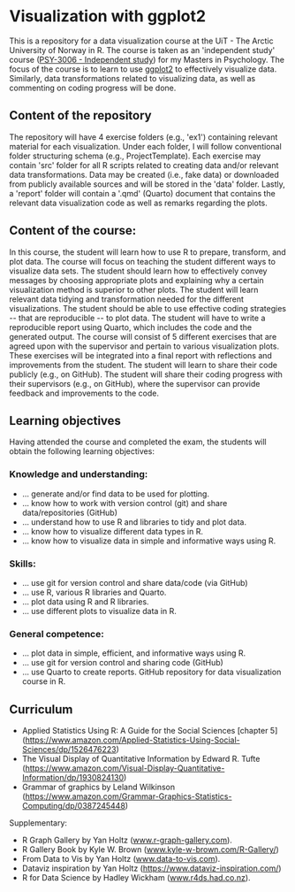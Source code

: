 # Visualization with ggplot2

This is a repository for a data visualization course at the UiT - The Arctic University of Norway in R. The course is taken as an 'independent study' course ([PSY-3006 - Independent study](https://en.uit.no/education/courses/course?p_document_id=805702&semester=H)) for my Masters in Psychology. The focus of the course is to learn to use [ggplot2](https://ggplot2.tidyverse.org/) to effectively visualize data. Similarly, data transformations related to visualizing data, as well as commenting on coding progress will be done. 

## Content of the repository

The repository will have 4 exercise folders (e.g., 'ex1') containing relevant material for each visualization. Under each folder, I will follow conventional folder structuring schema (e.g., ProjectTemplate). Each exercise may contain 'src' folder for all R scripts related to creating data and/or relevant data transformations. Data may be created (i.e., fake data) or downloaded from publicly available sources and will be stored in the 'data' folder. Lastly, a 'report' folder will contain a '.qmd' (Quarto) document that contains the relevant data visualization code as well as remarks regarding the plots.


## Content of the course:

In this course, the student will learn how to use R to prepare, transform, and plot data. The course will focus on teaching the student different ways to visualize data sets. The student should learn how to effectively convey messages by choosing appropriate plots and explaining why a certain visualization method is superior to other plots. The student will learn relevant data tidying and transformation needed for the different visualizations. The student should be able to use effective coding strategies -- that are reproducible -- to plot data. The student will have to write a reproducible report using Quarto, which includes the code and the generated output. The course will consist of 5 different exercises that are agreed upon with the supervisor and pertain to various visualization plots. These exercises will be integrated into a final report with reflections and improvements from the student. The student will learn to share their code publicly (e.g., on GitHub). The student will share their coding progress with their supervisors (e.g., on GitHub), where the supervisor can provide feedback and improvements to the code.

## Learning objectives

Having attended the course and completed the exam, the students will obtain the following learning objectives:

### Knowledge and understanding:

-   ... generate and/or find data to be used for plotting.
-   ... know how to work with version control (git) and share data/repositories (GitHub)
-   ... understand how to use R and libraries to tidy and plot data.
-   ... know how to visualize different data types in R.
-   ... know how to visualize data in simple and informative ways using R.

### Skills:

-   ... use git for version control and share data/code (via GitHub)
-   ... use R, various R libraries and Quarto.
-   ... plot data using R and R libraries.
-   ... use different plots to visualize data in R.

### General competence:

-   ... plot data in simple, efficient, and informative ways using R.
-   ... use git for version control and sharing code (GitHub)
-   ... use Quarto to create reports. GitHub repository for data visualization course in R.

## Curriculum

-   Applied Statistics Using R: A Guide for the Social Sciences [chapter 5] (<https://www.amazon.com/Applied-Statistics-Using-Social-Sciences/dp/1526476223>)
-   The Visual Display of Quantitative Information by Edward R. Tufte (<https://www.amazon.com/Visual-Display-Quantitative-Information/dp/1930824130>)
-   Grammar of graphics by Leland Wilkinson (<https://www.amazon.com/Grammar-Graphics-Statistics-Computing/dp/0387245448>)

Supplementary:

-   R Graph Gallery by Yan Holtz (www.r-graph-gallery.com).
-   R Gallery Book by Kyle W. Brown (www.kyle-w-brown.com/R-Gallery/)
-   From Data to Vis by Yan Holtz (www.data-to-vis.com).
-   Dataviz inspiration by Yan Holtz (<https://www.dataviz-inspiration.com/>)
-   R for Data Science by Hadley Wickham (www.r4ds.had.co.nz).